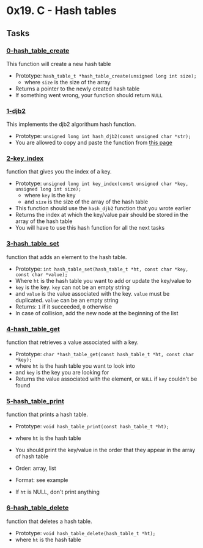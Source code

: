 # 0x19. C - Hash tables

## Tasks

### [0-hash_table_create](0-hash_table_create.c)

This function will create a new hash table

* Prototype: `hash_table_t *hash_table_create(unsigned long int size);`
	* where `size` is the size of the array
* Returns a pointer to the newly created hash table
* If something went wrong, your function should return `NULL`

### [1-djb2](1-djb2.c)

This implements the djb2 algorithum hash function.

* Prototype: `unsigned long int hash_djb2(const unsigned char *str);`
* You are allowed to copy and paste the function from [this page](http://www.cse.yorku.ca/~oz/hash.html)


### [2-key_index](2-key_index.c)

 function that gives you the index of a key.


 * Prototype: `unsigned long int key_index(const unsigned char *key, unsigned long int size);`
 	* where `key` is the key
 	* and `size` is the size of the array of the hash table
  * This function should use the `hash_djb2` function that you wrote
 earlier
 * Returns the index at which the key/value pair should be stored in the array
 of the hash table
 * You will have to use this hash function for all the next tasks

### [3-hash_table_set](3-hash_table_set.c)

 function that adds an element to the hash table.

 * Prototype: `int hash_table_set(hash_table_t *ht, const char *key,
		 const char *value);`
  * Where `ht` is the hash table you want to add or update the key/value to
  * `key` is the key. `key` can not be an empty string
  * and `value` is the value associated with the key. `value` must be duplicated. `value` can be an empty
 string
 * Returns: `1` if it succeeded, `0` otherwise
 * In case of collision, add the new node at the beginning of the list

### [4-hash_table_get](4-hash_table_get.c)

 function that retrieves a value associated with a key.


 * Prototype: `char *hash_table_get(const hash_table_t *ht, const char *key);`
  * where `ht` is the hash table you want to look into
  * and `key` is the key you are looking for
 * Returns the value associated with the element, or `NULL` if `key` couldn't be found

### [5-hash_table_print](5-hash_table_print.c)

 function that prints a hash table.


* Prototype: `void hash_table_print(const hash_table_t *ht);`
 * where `ht` is the hash table
 * You should print the key/value in the order that they appear in the array of hash table

* Order: array, list

 * Format: see example
 * If `ht` is NULL, don't print anything

### [6-hash_table_delete](6-hash_table_delete.c)

 function that deletes a hash table.

* Prototype: `void hash_table_delete(hash_table_t *ht);`
 * where `ht` is the hash table